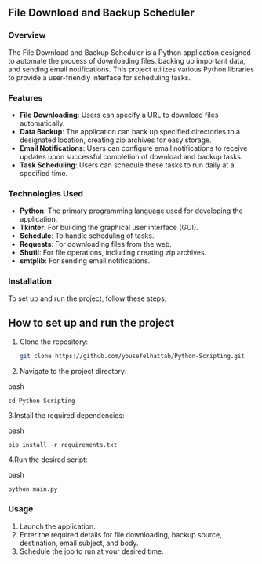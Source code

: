 
## File Download and Backup Scheduler

### Overview
The File Download and Backup Scheduler is a Python application designed to automate the process of downloading files, backing up important data, and sending email notifications. This project utilizes various Python libraries to provide a user-friendly interface for scheduling tasks.

### Features
- **File Downloading**: Users can specify a URL to download files automatically.
- **Data Backup**: The application can back up specified directories to a designated location, creating zip archives for easy storage.
- **Email Notifications**: Users can configure email notifications to receive updates upon successful completion of download and backup tasks.
- **Task Scheduling**: Users can schedule these tasks to run daily at a specified time.

### Technologies Used
- **Python**: The primary programming language used for developing the application.
- **Tkinter**: For building the graphical user interface (GUI).
- **Schedule**: To handle scheduling of tasks.
- **Requests**: For downloading files from the web.
- **Shutil**: For file operations, including creating zip archives.
- **smtplib**: For sending email notifications.

### Installation
To set up and run the project, follow these steps:

## How to set up and run the project

1. Clone the repository:
   ```bash
   git clone https://github.com/yousefelhattab/Python-Scripting.git

2. Navigate to the project directory:

 bash

    cd Python-Scripting

3.Install the required dependencies:

bash

    pip install -r requirements.txt

4.Run the desired script:

bash

    python main.py

### Usage
1. Launch the application.
2. Enter the required details for file downloading, backup source, destination, email subject, and body.
3. Schedule the job to run at your desired time.
